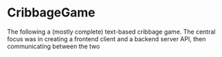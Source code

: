 # CribbageGame

The following a (mostly complete) text-based cribbage game. 
The central focus was in creating a frontend client and a backend server API, then communicating between the two
